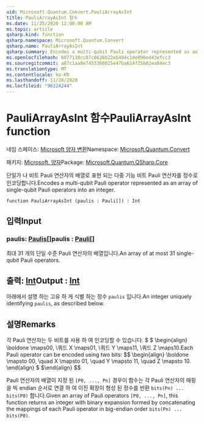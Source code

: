 ```yaml
---
uid: Microsoft.Quantum.Convert.PauliArrayAsInt
title: PauliArrayAsInt 함수
ms.date: 11/25/2020 12:00:00 AM
ms.topic: article
qsharp.kind: function
qsharp.namespace: Microsoft.Quantum.Convert
qsharp.name: PauliArrayAsInt
qsharp.summary: Encodes a multi-qubit Pauli operator represented as an array of single-qubit Pauli operators into an integer.
ms.openlocfilehash: 6077110cc07c8626b22eb404c1de096ed43efcc3
ms.sourcegitcommit: a87c1aa8e7453360025e47ba614f25b02ea84ec3
ms.translationtype: MT
ms.contentlocale: ko-KR
ms.lasthandoff: 11/26/2020
ms.locfileid: "96224244"
---
```

# <a name="pauliarrayasint-function"></a><span data-ttu-id="277e9-102">PauliArrayAsInt 함수</span><span class="sxs-lookup"><span data-stu-id="277e9-102">PauliArrayAsInt function</span></span>

<span data-ttu-id="277e9-103">네임 스페이스: [Microsoft 양자 변환](xref:Microsoft.Quantum.Convert)</span><span class="sxs-lookup"><span data-stu-id="277e9-103">Namespace: [Microsoft.Quantum.Convert](xref:Microsoft.Quantum.Convert)</span></span>

<span data-ttu-id="277e9-104">패키지: [Microsoft. 양자](https://nuget.org/packages/Microsoft.Quantum.QSharp.Core)</span><span class="sxs-lookup"><span data-stu-id="277e9-104">Package: [Microsoft.Quantum.QSharp.Core](https://nuget.org/packages/Microsoft.Quantum.QSharp.Core)</span></span>


<span data-ttu-id="277e9-105">단일가 나 비트 Pauli 연산자의 배열로 표현 되는 다중 기능 비트 Pauli 연산자를 정수로 인코딩합니다.</span><span class="sxs-lookup"><span data-stu-id="277e9-105">Encodes a multi-qubit Pauli operator represented as an array of single-qubit Pauli operators into an integer.</span></span>

```qsharp
function PauliArrayAsInt (paulis : Pauli[]) : Int
```


## <a name="input"></a><span data-ttu-id="277e9-106">입력</span><span class="sxs-lookup"><span data-stu-id="277e9-106">Input</span></span>

### <a name="paulis--pauli"></a><span data-ttu-id="277e9-107">paulis: [Paulis](xref:microsoft.quantum.lang-ref.pauli)[]</span><span class="sxs-lookup"><span data-stu-id="277e9-107">paulis : [Pauli](xref:microsoft.quantum.lang-ref.pauli)[]</span></span>

<span data-ttu-id="277e9-108">최대 31 개의 단일 수준 Pauli 연산자의 배열입니다.</span><span class="sxs-lookup"><span data-stu-id="277e9-108">An array of at most 31 single-qubit Pauli operators.</span></span>



## <a name="output--int"></a><span data-ttu-id="277e9-109">출력: [Int](xref:microsoft.quantum.lang-ref.int)</span><span class="sxs-lookup"><span data-stu-id="277e9-109">Output : [Int](xref:microsoft.quantum.lang-ref.int)</span></span>

<span data-ttu-id="277e9-110">아래에서 설명 하는 고유 하 게 식별 하는 정수 `paulis` 입니다.</span><span class="sxs-lookup"><span data-stu-id="277e9-110">An integer uniquely identifying `paulis`, as described below.</span></span>

## <a name="remarks"></a><span data-ttu-id="277e9-111">설명</span><span class="sxs-lookup"><span data-stu-id="277e9-111">Remarks</span></span>

<span data-ttu-id="277e9-112">각 Pauli 연산자는 두 비트를 사용 하 여 인코딩할 수 있습니다. $ $ \begin{align} \boldone \maps00, \쿼드 X \maps01, \쿼드 Y \maps11, \쿼드 Z \maps10.</span><span class="sxs-lookup"><span data-stu-id="277e9-112">Each Pauli operator can be encoded using two bits: $$ \begin{align} \boldone \mapsto 00, \quad X \mapsto 01, \quad Y \mapsto 11, \quad Z \mapsto 10.</span></span>
<span data-ttu-id="277e9-113">\end{align} $ $</span><span class="sxs-lookup"><span data-stu-id="277e9-113">\end{align} $$</span></span>

<span data-ttu-id="277e9-114">Pauli 연산자의 배열이 지정 된 `[P0, ..., Pn]` 경우이 함수는 각 Pauli 연산자의 매핑을 빅 endian 순서로 연결 하 여 이진 확장이 형성 된 정수를 반환 `bits(Pn) ... bits(P0)` 합니다.</span><span class="sxs-lookup"><span data-stu-id="277e9-114">Given an array of Pauli operators `[P0, ..., Pn]`, this function returns an integer with binary expansion formed by concatenating the mappings of each Pauli operator in big-endian order `bits(Pn) ... bits(P0)`.</span></span>